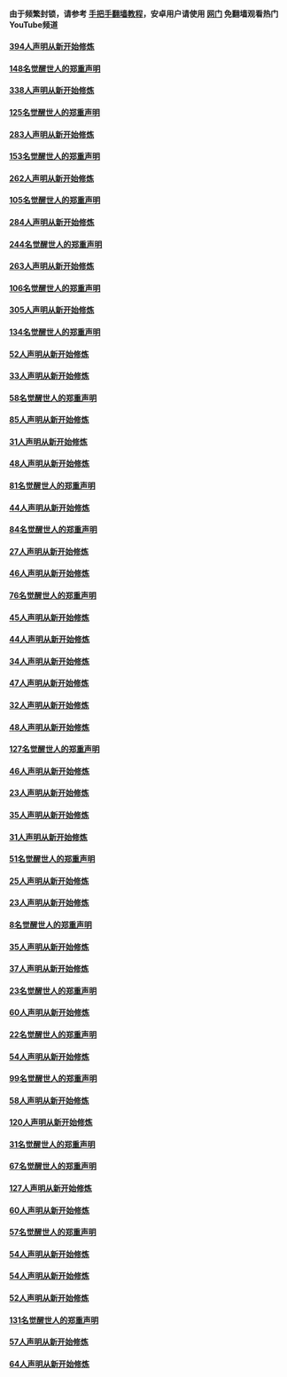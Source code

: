 #### 由于频繁封锁，请参考 [手把手翻墙教程](https://github.com/gfw-breaker/guides/wiki/)，安卓用户请使用 [网门](https://github.com/gfw-breaker/nogfw/blob/master/dl.md?t=05070301) 免翻墙观看热门YouTube频道 

#### [394人声明从新开始修炼](../pages/91/423914.md?t=05070301) 

#### [148名觉醒世人的郑重声明](../pages/91/423913.md?t=05070301) 

#### [338人声明从新开始修炼](../pages/91/423540.md?t=05070301) 

#### [125名觉醒世人的郑重声明](../pages/91/423539.md?t=05070301) 

#### [283人声明从新开始修炼](../pages/91/423296.md?t=05070301) 

#### [153名觉醒世人的郑重声明](../pages/91/423295.md?t=05070301) 

#### [262人声明从新开始修炼](../pages/91/423004.md?t=05070301) 

#### [105名觉醒世人的郑重声明](../pages/91/423003.md?t=05070301) 

#### [284人声明从新开始修炼](../pages/91/422707.md?t=05070301) 

#### [244名觉醒世人的郑重声明](../pages/91/422706.md?t=05070301) 

#### [263人声明从新开始修炼](../pages/91/422553.md?t=05070301) 

#### [106名觉醒世人的郑重声明](../pages/91/422552.md?t=05070301) 

#### [305人声明从新开始修炼](../pages/91/422153.md?t=05070301) 

#### [134名觉醒世人的郑重声明](../pages/91/422152.md?t=05070301) 

#### [52人声明从新开始修炼](../pages/91/421846.md?t=05070301) 

#### [33人声明从新开始修炼](../pages/91/421804.md?t=05070301) 

#### [58名觉醒世人的郑重声明](../pages/91/421845.md?t=05070301) 

#### [85人声明从新开始修炼](../pages/91/421769.md?t=05070301) 

#### [31人声明从新开始修炼](../pages/91/421763.md?t=05070301) 

#### [48人声明从新开始修炼](../pages/91/421605.md?t=05070301) 

#### [81名觉醒世人的郑重声明](../pages/91/421656.md?t=05070301) 

#### [44人声明从新开始修炼](../pages/91/421544.md?t=05070301) 

#### [84名觉醒世人的郑重声明](../pages/91/421543.md?t=05070301) 

#### [27人声明从新开始修炼](../pages/91/421465.md?t=05070301) 

#### [46人声明从新开始修炼](../pages/91/421454.md?t=05070301) 

#### [76名觉醒世人的郑重声明](../pages/91/421453.md?t=05070301) 

#### [45人声明从新开始修炼](../pages/91/421452.md?t=05070301) 

#### [44人声明从新开始修炼](../pages/91/421422.md?t=05070301) 

#### [34人声明从新开始修炼](../pages/91/421322.md?t=05070301) 

#### [47人声明从新开始修炼](../pages/91/421264.md?t=05070301) 

#### [32人声明从新开始修炼](../pages/91/421225.md?t=05070301) 

#### [48人声明从新开始修炼](../pages/91/421202.md?t=05070301) 

#### [127名觉醒世人的郑重声明](../pages/91/421224.md?t=05070301) 

#### [46人声明从新开始修炼](../pages/91/421203.md?t=05070301) 

#### [23人声明从新开始修炼](../pages/91/421138.md?t=05070301) 

#### [35人声明从新开始修炼](../pages/91/421122.md?t=05070301) 

#### [31人声明从新开始修炼](../pages/91/421081.md?t=05070301) 

#### [51名觉醒世人的郑重声明](../pages/91/421080.md?t=05070301) 

#### [25人声明从新开始修炼](../pages/91/421020.md?t=05070301) 

#### [23人声明从新开始修炼](../pages/91/420884.md?t=05070301) 

#### [8名觉醒世人的郑重声明](../pages/91/420883.md?t=05070301) 

#### [35人声明从新开始修炼](../pages/91/420809.md?t=05070301) 

#### [37人声明从新开始修炼](../pages/91/420766.md?t=05070301) 

#### [23名觉醒世人的郑重声明](../pages/91/420765.md?t=05070301) 

#### [60人声明从新开始修炼](../pages/91/420727.md?t=05070301) 

#### [22名觉醒世人的郑重声明](../pages/91/420726.md?t=05070301) 

#### [54人声明从新开始修炼](../pages/91/420529.md?t=05070301) 

#### [99名觉醒世人的郑重声明](../pages/91/420528.md?t=05070301) 

#### [58人声明从新开始修炼](../pages/91/420198.md?t=05070301) 

#### [120人声明从新开始修炼](../pages/91/420141.md?t=05070301) 

#### [31名觉醒世人的郑重声明](../pages/91/420197.md?t=05070301) 

#### [67名觉醒世人的郑重声明](../pages/91/420140.md?t=05070301) 

#### [127人声明从新开始修炼](../pages/91/420082.md?t=05070301) 

#### [60人声明从新开始修炼](../pages/91/420081.md?t=05070301) 

#### [57名觉醒世人的郑重声明](../pages/91/420080.md?t=05070301) 

#### [54人声明从新开始修炼](../pages/91/419533.md?t=05070301) 

#### [54人声明从新开始修炼](../pages/91/419532.md?t=05070301) 

#### [52人声明从新开始修炼](../pages/91/419531.md?t=05070301) 

#### [131名觉醒世人的郑重声明](../pages/91/419530.md?t=05070301) 

#### [57人声明从新开始修炼](../pages/91/419430.md?t=05070301) 

#### [64人声明从新开始修炼](../pages/91/419429.md?t=05070301) 

